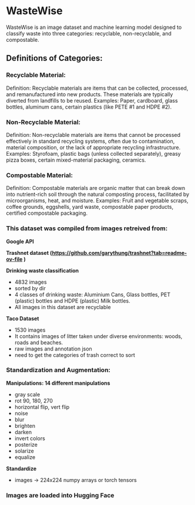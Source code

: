 # WasteWise
WasteWise is an image dataset and machine learning model designed to classify waste into three categories: recyclable, non-recyclable, and compostable.

## Definitions of Categories: 

### Recyclable Material:
Definition: Recyclable materials are items that can be collected, processed, and remanufactured into new products. These materials are typically diverted from landfills to be reused.
Examples: Paper, cardboard, glass bottles, aluminum cans, certain plastics (like PETE #1 and HDPE #2).

### Non-Recyclable Material:
Definition: Non-recyclable materials are items that cannot be processed effectively in standard recycling systems, often due to contamination, material composition, or the lack of appropriate recycling infrastructure.
Examples: Styrofoam, plastic bags (unless collected separately), greasy pizza boxes, certain mixed-material packaging, ceramics.

### Compostable Material:
Definition: Compostable materials are organic matter that can break down into nutrient-rich soil through the natural composting process, facilitated by microorganisms, heat, and moisture.
Examples: Fruit and vegetable scraps, coffee grounds, eggshells, yard waste, compostable paper products, certified compostable packaging.


### This dataset was compiled from images retreived from:

**Google API**

**Trashnet dataset (https://github.com/garythung/trashnet?tab=readme-ov-file )**

**Drinking waste classification**

- 4832 images
- sorted by dir
- 4 classes of drinking waste: Aluminium Cans, Glass bottles, PET (plastic) bottles and HDPE (plastic) Milk bottles.
- All images in this dataset are recyclable 

**Taco Dataset**

- 1530 images 
-  It contains images of litter taken under diverse environments: woods, roads and beaches.
- raw images and annotation json
- need to get the categories of trash correct to sort

### Standardization and Augmentation: 

**Manipulations: 14 different manipulations**
-  gray scale
- rot 90, 180, 270
- horizontal flip, vert flip
- noise
- blur
- brighten
- darken
- invert colors
- posterize
- solarize
- equalize 

**Standardize**

- images -> 224x224 numpy arrays or torch tensors

### Images are loaded into Hugging Face